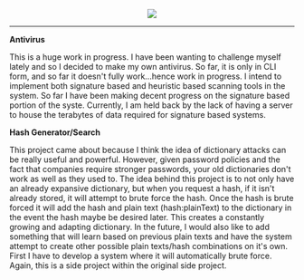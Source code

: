 <p align="center">
<a href="https://github.com/rightrice/xpl0it">
    <img src="https://github-readme-stats.vercel.app/api/pin/?username=rightrice&repo=xpl0it&theme=aura_dark">
</a> 
    
<hr>

**Antivirus**

This is a huge work in progress. I have been wanting to challenge myself lately and so I decided to make my own antivirus. So far, it is only in CLI form, and so far it doesn't fully work...hence work in progress. I intend to implement both signature based and heuristic based scanning tools in the system. So far I have been making decent progress on the signature based portion of the syste. Currently, I am held back by the lack of having a server to house the terabytes of data required for signature based systems. 

**Hash Generator/Search**

This project came about because I think the idea of dictionary attacks can be really useful and powerful. However, given password policies and the fact that companies require stronger passwords, your old dictionaries don't work as well as they used to. The idea behind this project is to not only have an already expansive dictionary, but when you request a hash, if it isn't already stored, it will attempt to brute force the hash. Once the hash is brute forced it will add the hash and plain text (hash:plainText) to the dictionary in the event the hash maybe be desired later. This creates a constantly growing and adapting dictionary. In the future, I would also like to add something that will learn based on previous plain texts and have the system attempt to create other possible plain texts/hash combinations on it's own. First I have to develop a system where it will automatically brute force. Again, this is a side project within the original side project.
